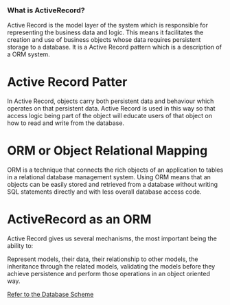 ### What is ActiveRecord?
Active Record is the model layer of the system which is responsible for representing the business data and logic.
This means it facilitates the creation and use of business objects whose data requires persistent storage to a database.
It is a Active Record pattern which is a description of a ORM system.

# Active Record Patter
In Active Record, objects carry both persistent data and behaviour which operates on that persistent data. Active Record is used in this way so that access logic being part of the object will educate users of that object on how to read and write from the database.

# ORM or Object Relational Mapping
ORM is a technique that connects the rich objects of an application to tables in a relational database management system. Using ORM means that an objects can be easily stored and retrieved from a database without writing SQL statements directly and with less overall database access code.

# ActiveRecord as an ORM
Active Record gives us several mechanisms, the most important being the ability to:

Represent models, their data, their relationship to other models, the inheritance through the related models, validating the models before they achieve persistence and perform those operations in an object oriented way.


[Refer to the Database Scheme ](https://github.com/beefproject/beef/wiki/Database-Schema)


